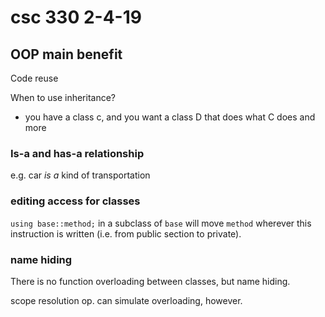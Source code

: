 # csc 330 2-4-19

## OOP main benefit
Code reuse

When to use inheritance?
- you have a class c, and you want a class D that does what C does and more

### Is-a and has-a relationship
e.g. car *is a* kind of transportation

### editing access for classes
`using base::method;` in a subclass of `base` will move `method` wherever this instruction is written (i.e. from public section to private).

### name hiding
There is no function overloading between classes, but name hiding.

scope resolution op. can simulate overloading, however.
